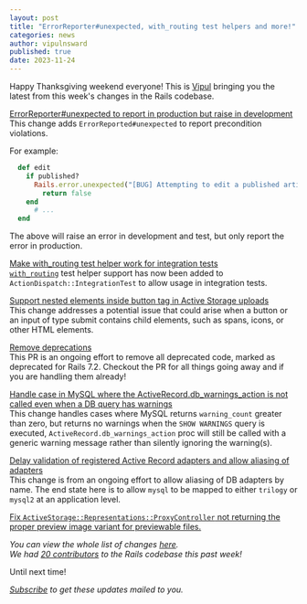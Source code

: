```yaml
---
layout: post
title: "ErrorReporter#unexpected, with_routing test helpers and more!"
categories: news
author: vipulnsward
published: true
date: 2023-11-24
---
```



Happy Thanksgiving weekend everyone! This is [Vipul](https://www.saeloun.com/team/vipul) bringing you the latest from this week's changes in the Rails codebase.

[ErrorReporter#unexpected to report in production but raise in development](https://github.com/rails/rails/pull/49951)  
This change adds `ErrorReported#unexpected` to report precondition violations.

For example:

```ruby
  def edit
    if published?
      Rails.error.unexpected("[BUG] Attempting to edit a published article, that shouldn't be possible")
        return false
    end
      # ...
  end
```

The above will raise an error in development and test, but only report the error in production.

[Make with_routing test helper work for integration tests](https://github.com/rails/rails/pull/49819)  
[`with_routing`](https://api.rubyonrails.org/classes/ActionDispatch/Assertions/RoutingAssertions.html#method-i-with_routing) test helper support has now been added to `ActionDispatch::IntegrationTest` to allow usage in integration tests.

[Support nested elements inside button tag in Active Storage uploads](https://github.com/rails/rails/pull/48290)  
This change addresses a potential issue that could arise when a button or an input of type submit contains child elements, such as spans, icons, or other HTML elements. 

[Remove deprecations](https://github.com/rails/rails/pull/50144)  
This PR is an ongoing effort to remove all deprecated code, marked as deprecated for Rails 7.2. Checkout the PR for all things going away and if you are handling them already!

[Handle case in MySQL where the ActiveRecord.db_warnings_action is not called even when a DB query has warnings ](https://github.com/rails/rails/pull/50049)  
This change handles cases where MySQL returns `warning_count` greater than zero, but returns no warnings when the `SHOW WARNINGS` query is executed, 
`ActiveRecord.db_warnings_action` proc will still be called with a generic warning message rather than silently ignoring the warning(s).

[Delay validation of registered Active Record adapters and allow aliasing of adapters ](https://github.com/rails/rails/pull/50093)  
This change is from an ongoing effort to allow aliasing of DB adapters by name. The end state here is to allow `mysql` to be mapped to either `trilogy` or `mysql2` at an application level. 

[Fix `ActiveStorage::Representations::ProxyController` not returning the proper
preview image variant for previewable files.](https://github.com/rails/rails/pull/50098)

_You can view the whole list of changes [here](https://github.com/rails/rails/compare/@%7B2023-11-18%7D...main@%7B2023-11-24%7D)._  
_We had [20 contributors](https://contributors.rubyonrails.org/contributors/in-time-window/20231118-20231124) to the Rails codebase this past week!_

Until next time!

_[Subscribe](https://world.hey.com/this.week.in.rails) to get these updates mailed to you._
